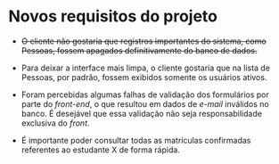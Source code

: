 # Novos requisitos do projeto

-   ~~O cliente não gostaria que registros importantes do sistema, como Pessoas, fossem apagados definitivamente do banco de dados.~~

-   Para deixar a interface mais limpa, o cliente gostaria que na lista de Pessoas, por padrão, fossem exibidos somente os usuários ativos.

-   Foram percebidas algumas falhas de validação dos formulários por parte do _front-end_, o que resultou em dados de _e-mail_ inválidos no banco. É desejável que essa validação não seja responsabilidade exclusiva do _front_.

-   É importante poder consultar todas as matrículas confirmadas referentes ao estudante X de forma rápida.
